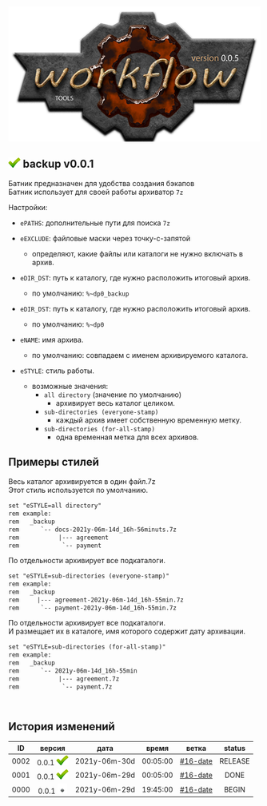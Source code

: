 [![logo](../../logo.png)](../../home.md "for developers") 

[M]: #main  "бэкапы"
[P]: ../../icons/progress.png  "в процессе..."
[S]: ../../icons/success.png   "ошибок не обнаружено"
[F]: ../../icons/failed.png    "была выявлена ошибка"
[D]: ../../icons/danger.png    "дефекты, недоработки, некритичные баги"
[E]: ../../icons/empty.png     "нет данных"
[B]: ../../icons/bug.png       "обнаружен баг"
[N]: ../../icons/na.png        "функциональность не доступна"

<a name="main"></a>
[![S]][M] backup v0.0.1 
-----------------------
Батник предназначен для удобства создания бэкапов  
Батник использует для своей работы архиватор `7z`  

Настройки:  
  - `ePATHS`: дополнительные пути для поиска `7z`  

  - `eEXCLUDE`: файловые маски через точку-с-запятой  
    - определяют, какие файлы или каталоги не нужно включать в архив.  
  - `eDIR_DST`: путь к каталогу, где нужно расположить итоговый архив.  
    - по умолчанию: `%~dp0_backup`  
  - `eDIR_DST`: путь к каталогу, где нужно расположить итоговый архив.  
    - по умолчанию: `%~dp0`  
  - `eNAME`: имя архива.  
    - по умолчанию: совпадаем с именем архивируемого каталога.  
  - `eSTYLE`: стиль работы.  
    - возможные значения:  
      - `all directory` (значение по умолчанию)  
        - архивирует весь каталог целиком.  
      - `sub-directories (everyone-stamp)`  
        - каждый архив имеет собственную временную метку.  
      - `sub-directories (for-all-stamp)`  
        - одна временная метка для всех архивов.  

Примеры стилей
--------------

Весь каталог архивируется в один файл.7z  
Этот стиль используется по умолчанию.  
```
set "eSTYLE=all directory"
rem example:
rem   _backup
rem      `-- docs-2021y-06m-14d_16h-56minuts.7z
rem           |--- agreement
rem            `-- payment
```

По отдельности архивирует все подкаталоги.  
```
set "eSTYLE=sub-directories (everyone-stamp)"
rem example:
rem   _backup
rem     |--- agreement-2021y-06m-14d_16h-55min.7z
rem      `-- payment-2021y-06m-14d_16h-55min.7z
```

По отдельности архивирует все подкаталоги.  
И размещает их в каталоге, имя которого содержит дату архивации.  
```
set "eSTYLE=sub-directories (for-all-stamp)"
rem example:
rem   _backup
rem      `-- 2021y-06m-14d_16h-55min
rem           |--- agreement.7z
rem            `-- payment.7z
```

<br/>

История изменений 
-----------------

| **ID** | версия          |     дата      |  время   |   ветка    | status  |  
|:------:|:---------------:|:-------------:|:--------:|:----------:|:-------:|  
|  0002  | 0.0.1 [![S]][M] | 2021y-06m-30d | 00:05:00 | [#16-date] | RELEASE |  
|  0001  | 0.0.1 [![S]][M] | 2021y-06m-29d | 00:05:00 | [#16-date] | DONE    |  
|  0000  | 0.0.1 [![E]][M] | 2021y-06m-29d | 19:45:00 | [#16-date] | BEGIN   |  

[#16-date]: ../../history.md//#v004




